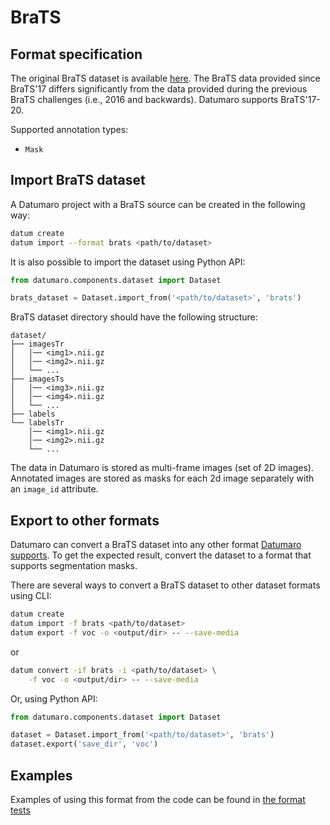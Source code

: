# BraTS

## Format specification

The original BraTS dataset is available
[here](https://www.med.upenn.edu/sbia/brats2017/data.html).
The BraTS data provided since BraTS'17 differs significantly from the data
provided during the previous BraTS challenges (i.e., 2016 and backwards).
Datumaro supports BraTS'17-20.

Supported annotation types:
- `Mask`

## Import BraTS dataset

A Datumaro project with a BraTS source can be created in the following way:

```bash
datum create
datum import --format brats <path/to/dataset>
```

It is also possible to import the dataset using Python API:

```python
from datumaro.components.dataset import Dataset

brats_dataset = Dataset.import_from('<path/to/dataset>', 'brats')
```

BraTS dataset directory should have the following structure:

<!--lint disable fenced-code-flag-->
```
dataset/
├── imagesTr
│   │── <img1>.nii.gz
│   │── <img2>.nii.gz
│   └── ...
├── imagesTs
│   │── <img3>.nii.gz
│   │── <img4>.nii.gz
│   └── ...
├── labels
└── labelsTr
    │── <img1>.nii.gz
    │── <img2>.nii.gz
    └── ...
```

The data in Datumaro is stored as multi-frame images (set of 2D images).
Annotated images are stored as masks for each 2d image separately
with an `image_id` attribute.

## Export to other formats

Datumaro can convert a BraTS dataset into any other format [Datumaro supports](/docs/user-manual/supported_formats/).
To get the expected result, convert the dataset to a format
that supports segmentation masks.

There are several ways to convert a BraTS dataset to other dataset
formats using CLI:

```bash
datum create
datum import -f brats <path/to/dataset>
datum export -f voc -o <output/dir> -- --save-media
```
or
``` bash
datum convert -if brats -i <path/to/dataset> \
    -f voc -o <output/dir> -- --save-media
```

Or, using Python API:

```python
from datumaro.components.dataset import Dataset

dataset = Dataset.import_from('<path/to/dataset>', 'brats')
dataset.export('save_dir', 'voc')
```

## Examples

Examples of using this format from the code can be found in
[the format tests](https://github.com/openvinotoolkit/datumaro/blob/develop/tests/test_brats_format.py)
